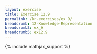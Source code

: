 ```yaml
---
layout: exercise
title: Exercise 12.9
permalink: /kr-exercises/ex_9/
breadcrumb: 12-Knowledge-Representation
breadcrumb2: ex_9
breadcrumb5: ex12.9
---
```


{% include mathjax_support %}


